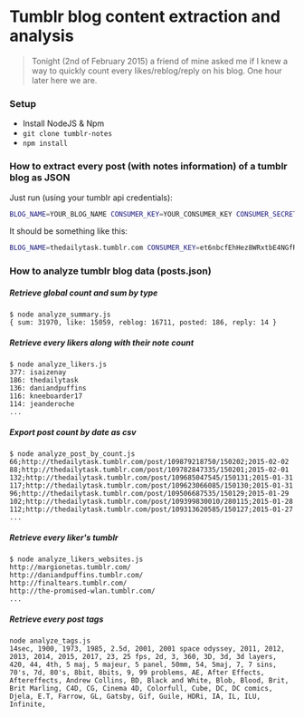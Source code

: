# Tumblr blog content extraction and analysis

> Tonight (2nd of February 2015) a friend of mine asked me if I knew a way to quickly count every likes/reblog/reply on his blog. One hour later here we are.


### Setup

- Install NodeJS & Npm
- `git clone tumblr-notes`
- `npm install`

### How to extract every post (with notes information) of a tumblr blog as JSON

Just run (using your tumblr api credentials):

```bash
BLOG_NAME=YOUR_BLOG_NAME CONSUMER_KEY=YOUR_CONSUMER_KEY CONSUMER_SECRET=YOUR_CONSUMER_SECRET TOKEN=YOUR_TOKEN TOKEN_SECRET=YOUR_TOKEN_SECRET node retrieve_posts.js >> posts.json
```

It should be something like this:

```bash
BLOG_NAME=thedailytask.tumblr.com CONSUMER_KEY=et6nbcfEhHez8WRxtbE4NGfRvkbdufAM9YXvkAo3P3gQFvjv2a CONSUMER_SECRET=8ED6UpbAcVXLABjHu4HLHzNorge7Ux2CVLRano7Myj7EnjNyqX TOKEN=76ttFUtQJsUB8wWNbAv9RtuxdKYGvJr9aEKpUh4LEBJPRUkc8Z TOKEN_SECRET=eVm4fNyb8doYuYdZtKgU7GL3sHguvdfxjYT42ek8uBzHnDWZKK node retrieve_posts.js >> posts.json
```

### How to analyze tumblr blog data (posts.json)

##### Retrieve global count and sum by type

```
$ node analyze_summary.js
{ sum: 31970, like: 15059, reblog: 16711, posted: 186, reply: 14 }
```

##### Retrieve every likers along with their note count

```
$ node analyze_likers.js
377: isaizenay
186: thedailytask
136: daniandpuffins
116: kneeboarder17
114: jeanderoche
...
``` 

##### Export post count by date as csv

```
$ node analyze_post_by_count.js
66;http://thedailytask.tumblr.com/post/109879218750/150202;2015-02-02
88;http://thedailytask.tumblr.com/post/109782847335/150201;2015-02-01
132;http://thedailytask.tumblr.com/post/109685047545/150131;2015-01-31
117;http://thedailytask.tumblr.com/post/109623066085/150130;2015-01-31
96;http://thedailytask.tumblr.com/post/109506687535/150129;2015-01-29
102;http://thedailytask.tumblr.com/post/109399830010/280115;2015-01-28
112;http://thedailytask.tumblr.com/post/109313620585/150127;2015-01-27
...
```


##### Retrieve every liker's tumblr

```
$ node analyze_likers_websites.js
http://margionetas.tumblr.com/
http://daniandpuffins.tumblr.com/
http://finaltears.tumblr.com/
http://the-promised-wlan.tumblr.com/
...
``` 

##### Retrieve every post tags

```
node analyze_tags.js
14sec, 1900, 1973, 1985, 2.5d, 2001, 2001 space odyssey, 2011, 2012, 2013, 2014, 2015, 2017, 23, 25 fps, 2d, 3, 360, 3D, 3d, 3d layers, 420, 44, 4th, 5 maj, 5 majeur, 5 panel, 50mm, 54, 5maj, 7, 7 sins, 70's, 7d, 80's, 8bit, 8bits, 9, 99 problems, AE, After Effects, Aftereffects, Andrew Collins, BD, Black and White, Blob, Blood, Brit, Brit Marling, C4D, CG, Cinema 4D, Colorfull, Cube, DC, DC comics, Djela, E.T, Farrow, GL, Gatsby, Gif, Guile, HDRi, IA, IL, ILU, Infinite,
```
